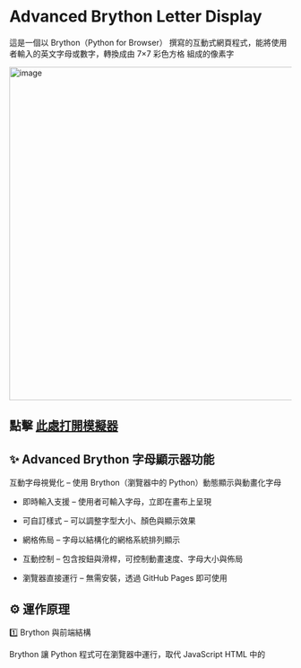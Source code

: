 # Advanced Brython Letter Display

這是一個以 Brython（Python for Browser） 撰寫的互動式網頁程式，能將使用者輸入的英文字母或數字，轉換成由 7×7 彩色方格 組成的像素字

<img width="1364" height="594" alt="image" src="https://github.com/user-attachments/assets/4a400b6b-0409-4e57-b963-9eb64ede11dc" />
 
 ##  點擊 [此處打開模擬器]( )


## ✨ Advanced Brython 字母顯示器功能

互動字母視覺化 – 使用 Brython（瀏覽器中的 Python）動態顯示與動畫化字母

- 即時輸入支援 – 使用者可輸入字母，立即在畫布上呈現

- 可自訂樣式 – 可以調整字型大小、顏色與顯示效果

- 網格佈局 – 字母以結構化的網格系統排列顯示

- 互動控制 – 包含按鈕與滑桿，可控制動畫速度、字母大小與佈局

- 瀏覽器直接運行 – 無需安裝，透過 GitHub Pages 即可使用

 ## ⚙️ 運作原理
1️⃣ Brython 與前端結構

Brython 讓 Python 程式可在瀏覽器中運行，取代 JavaScript
HTML 中的 <script type="text/python"> 區塊即是主要邏輯

主要組成部分：

HTML + CSS：定義按鈕、輸入框與顯示區域

Brython：以 Python 控制 DOM、Canvas、按鈕事件
#

2️⃣ 顯示核心（點陣繪製邏輯）

每個字元（如 A, B, 1, 2, …）在字典 LETTER_PATTERNS 中定義
範例：

'A': ["0011100",
      "0110110",
      "1100011",
      "1111111",
      "1100011",
      "1100011",
      "1100011"]


每一行代表 7 個像素點，1 為有色方格，0 為空白
#

3️⃣ World 類別（繪圖世界）

負責建立一個 Canvas「世界」：

有三層：grid（格線）、background（背景）、display（顯示層）

每一格方塊為 25px × 25px。

使用 draw_color_block(x, y, color) 於指定座標畫出有色方格
#

4️⃣ LetterDisplay 類別（顯示控制）

接收輸入文字，依照字數建立對應寬度的繪圖世界

逐字取出 LETTER_PATTERNS 中的資料，依序繪製

每個字元顏色不同，從 self.colors 中循環取色
#

5️⃣ 互動操作

透過 Brython 綁定按鈕與輸入事件：

「顯示」：讀取輸入框內容並呼叫 display.display_text()

「清除」：清空輸入框與顯示區

範例按鈕：快速輸入並顯示預設字串

按下 Enter 鍵也能觸發顯示

